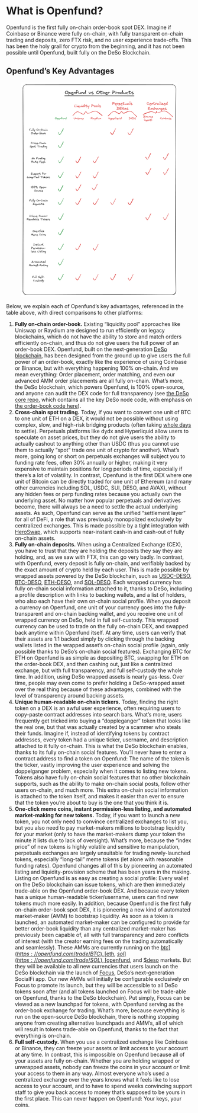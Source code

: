# What is Openfund?

Openfund is the first fully on-chain order-book spot DEX. Imagine if Coinbase or Binance were fully on-chain, with fully transparent on-chain trading and deposits, zero FTX risk, and no user experience trade-offs. This has been the holy grail for crypto from the beginning, and it has not been possible until Openfund, built fully on the DeSo Blockchain.

## Openfund’s Key Advantages

<figure><img src="../.gitbook/assets/image (25).png" alt=""><figcaption></figcaption></figure>

Below, we explain each of Openfund’s key advantages, referenced in the table above, with direct comparisons to other platforms:

1. **Fully on-chain order-book.** Existing “liquidity pool” approaches like Uniswap or Raydium are designed to run efficiently on legacy blockchains, which do not have the ability to store and match orders efficiently on-chain, and thus do not give users the full power of an order-book DEX. Openfund, built on the next-generation [DeSo blockchain](https://deso.com), has been designed from the ground up to give users the full power of an order-book, exactly like the experience of using Coinbase or Binance, but with everything happening 100% on-chain. And we mean everything: Order placement, order matching, and even our advanced AMM order placements are all fully on-chain. What’s more, the DeSo blockchain, which powers Openfund, is 100% open-source, and anyone can audit the DEX code for full transparency (see [the DeSo core repo](https://github.com/deso-protocol/core), which contains all the key DeSo node code, with emphasis on [the order-book code here](https://github.com/deso-protocol/core/blob/main/lib/block_view_dao_coin_limit_order.go)).
2. **Cross-chain spot trading.** Today, if you want to convert one unit of BTC to one unit of ETH on a DEX, it would not be possible without using complex, slow, and high-risk bridging products (often taking [whole days](https://www.lcx.com/info/faq/others/how-do-you-withdraw-from-base/) to settle). Perpetuals platforms like dydx and Hyperliquid allow users to speculate on asset prices, but they do not give users the ability to actually cashout to anything other than USDC (thus you cannot use them to actually “spot” trade one unit of crypto for another). What’s more, going long or short on perpetuals exchanges will subject you to funding rate fees, often 30% annually or higher, making it very expensive to maintain positions for long periods of time, especially if there’s a lot of volatility. In contrast, Openfund is the first DEX where one unit of Bitcoin can be directly traded for one unit of Ethereum (and many other currencies including SOL, USDC, SUI, DESO, and AVAX), without any hidden fees or perp funding rates because you actually own the underlying asset. No matter how popular perpetuals and derivatives become, there will always be a need to settle the actual underlying assets. As such, Openfund can serve as the unified “settlement layer” for all of DeFi, a role that was previously monopolized exclusively by centralized exchanges. This is made possible by a tight integration with [HeroSwap](https://heroswap.com), which supports near-instant cash-in and cash-out of fully on-chain assets.
3. **Fully on-chain deposits.** When using a Centralized Exchange (CEX), you have to trust that they are holding the deposits they say they are holding, and, as we saw with FTX, this can go very badly. In contrast, with Openfund, every deposit is fully on-chain, and verifiably backed by the exact amount of crypto held by each user. This is made possible by wrapped assets powered by the DeSo blockchain, such as [USDC-DESO](https://openfund.com/profile/USDC?tab=Holders), [BTC-DESO](https://openfund.com/profile/BTC?tab=Holders), [ETH-DESO](https://openfund.com/profile/eth?tab=Holders), and [SOL-DESO](https://openfund.com/profile/sol?tab=Holders). Each wrapped currency has fully on-chain social information attached to it, thanks to DeSo, including a profile description with links to backing wallets, and a list of holders, who also each have their own on-chain social profile. When you deposit a currency on Openfund, one unit of your currency goes into the fully-transparent and on-chain backing wallet, and you receive one unit of wrapped currency on DeSo, held in full self-custody. This wrapped currency can be used to trade on the fully on-chain DEX, and swapped back anytime within Openfund itself. At any time, users can verify that their assets are 1:1 backed simply by clicking through the backing wallets listed in the wrapped asset’s on-chain social profile (again, only possible thanks to DeSo’s on-chain social features). Exchanging BTC for ETH on Openfund is as simple as depositing BTC, swapping for ETH on the order-book DEX, and then cashing out, just like a centralized exchange, but with full transparency, and full self-custody the whole time. In addition, using DeSo wrapped assets is nearly gas-less. Over time, people may even come to prefer holding a DeSo-wrapped asset over the real thing because of these advantages, combined with the level of transparency around backing assets.
4. **Unique human-readable on-chain tickers.** Today, finding the right token on a DEX is an awful user experience, often requiring users to copy-paste contract addresses into search bars. What’s more, users frequently get tricked into buying a “doppleganger” token that looks like the real one, but that was actually created by a scammer who steals their funds. Imagine if, instead of identifying tokens by contract addresses, every token had a unique ticker, username, and description attached to it fully on-chain. This is what the DeSo blockchain enables, thanks to its fully on-chain social features. You’ll never have to enter a contract address to find a token on Openfund: The name of the token is the ticker, vastly improving the user experience and solving the doppelganger problem, especially when it comes to listing new tokens. Tokens also have fully on-chain social features that no other blockchain supports, such as the ability to make on-chain social posts, follow other users on-chain, and much more. This extra on-chain social information is attached to the token itself, and makes it easier than ever to ensure that the token you’re about to buy is the one that you think it is.
5. **One-click meme coins, instant permission-less listing, and automated market-making for new tokens.** Today, if you want to launch a new token, you not only need to convince centralized exchanges to list you, but you also need to pay market-makers millions to bootstrap liquidity for your market (only to have the market-makers dump your token the minute it lists due to lack of oversight). What’s more, because the “index price” of new tokens is highly volatile and sensitive to manipulation, perpetuals exchanges are largely unsuitable for trading newly-launched tokens, especially “long-tail” meme tokens (let alone with reasonable funding rates). Openfund changes all of this by pioneering an automated listing and liquidity-provision scheme that has been years in the making. Listing on Openfund is as easy as creating a social profile: Every wallet on the DeSo blockchain can issue tokens, which are then immediately trade-able on the Openfund order-book DEX. And because every token has a unique human-readable ticker/username, users can find new tokens much more easily. In addition, because Openfund is the first fully on-chain order-book spot DEX, it is pioneering a new kind of automated market-maker (AMM) to bootstrap liquidity. As soon as a token is launched, an automated market-maker can be configured to provide far better order-book liquidity than any centralized market-maker has previously been capable of, all with full transparency and zero conflicts of interest (with the creator earning fees on the trading automatically and seamlessly). These AMMs are currently running on the [$btc](https://openfund.com/trade/BTC), [$eth](https://openfund.com/trade/ETH), [$sol](https://openfund.com/trade/SOL), [$openfund](https://openfund.com/trade/openfund), and [$deso](https://openfund.com/trade/deso) markets. But they will be available to all new currencies that users launch on the DeSo blockchain via the launch of [Focus](https://focus.xyz), DeSo’s next-generation SocialFi app. Our new AMMs will initially be configurable exclusively on Focus to promote its launch, but they will be accessible to all DeSo tokens soon after (and all tokens launched on Focus will be trade-able on Openfund, thanks to the DeSo blockchain). Put simply, Focus can be viewed as a new launchpad for tokens, with Openfund serving as the order-book exchange for trading. What’s more, because everything is run on the open-source DeSo blockchain, there is nothing stopping anyone from creating alternative launchpads and AMM’s, all of which will result in tokens trade-able on Openfund, thanks to the fact that everything is on-chain.
6. **Full self-custody.** When you use a centralized exchange like Coinbase or Binance, they can freeze your assets or limit access to your account at any time. In contrast, this is impossible on Openfund because all of your assets are fully on-chain. Whether you are holding wrapped or unwrapped assets, nobody can freeze the coins in your account or limit your access to them in any way. Almost everyone who’s used a centralized exchange over the years knows what it feels like to lose access to your account, and to have to spend weeks convincing support staff to give you back access to money that’s supposed to be yours in the first place. This can never happen on Openfund: Your keys, your coins.
